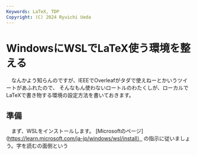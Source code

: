 ```yaml
---
Keywords: LaTeX, TDP
Copyright: (C) 2024 Ryuichi Ueda
---
```


# WindowsにWSLでLaTeX使う環境を整える

　なんかよう知らんのですが、IEEEでOverleafがタダで使えねーとかいうツイートがあふれたので、
そんなもん使わないロートルのわたくしが、ローカルでLaTeXで書き物する環境の設定方法を書いておきます。

## 準備

　まず、WSLをインストールします。
[Microsoftのページ](https://learn.microsoft.com/ja-jp/windows/wsl/install）
の指示に従いましょう。字を読むの面倒という

